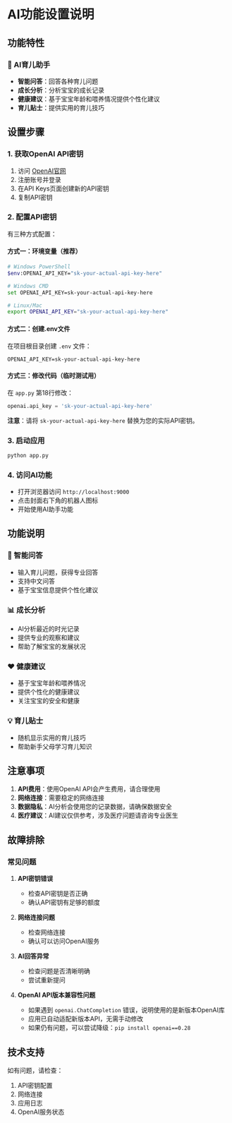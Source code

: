 # AI功能设置说明

## 功能特性

### 🤖 AI育儿助手
- **智能问答**：回答各种育儿问题
- **成长分析**：分析宝宝的成长记录
- **健康建议**：基于宝宝年龄和喂养情况提供个性化建议
- **育儿贴士**：提供实用的育儿技巧

## 设置步骤

### 1. 获取OpenAI API密钥
1. 访问 [OpenAI官网](https://platform.openai.com/)
2. 注册账号并登录
3. 在API Keys页面创建新的API密钥
4. 复制API密钥

### 2. 配置API密钥
有三种方式配置：

#### 方式一：环境变量（推荐）
```bash
# Windows PowerShell
$env:OPENAI_API_KEY="sk-your-actual-api-key-here"

# Windows CMD
set OPENAI_API_KEY=sk-your-actual-api-key-here

# Linux/Mac
export OPENAI_API_KEY="sk-your-actual-api-key-here"
```

#### 方式二：创建.env文件
在项目根目录创建 `.env` 文件：
```
OPENAI_API_KEY=sk-your-actual-api-key-here
```

#### 方式三：修改代码（临时测试用）
在 `app.py` 第18行修改：
```python
openai.api_key = 'sk-your-actual-api-key-here'
```

**注意**：请将 `sk-your-actual-api-key-here` 替换为您的实际API密钥。

### 3. 启动应用
```bash
python app.py
```

### 4. 访问AI功能
- 打开浏览器访问 `http://localhost:9000`
- 点击封面右下角的机器人图标
- 开始使用AI助手功能

## 功能说明

### 💬 智能问答
- 输入育儿问题，获得专业回答
- 支持中文问答
- 基于宝宝信息提供个性化建议

### 📊 成长分析
- AI分析最近的时光记录
- 提供专业的观察和建议
- 帮助了解宝宝的发展状况

### ❤️ 健康建议
- 基于宝宝年龄和喂养情况
- 提供个性化的健康建议
- 关注宝宝的安全和健康

### 💡 育儿贴士
- 随机显示实用的育儿技巧
- 帮助新手父母学习育儿知识

## 注意事项

1. **API费用**：使用OpenAI API会产生费用，请合理使用
2. **网络连接**：需要稳定的网络连接
3. **数据隐私**：AI分析会使用您的记录数据，请确保数据安全
4. **医疗建议**：AI建议仅供参考，涉及医疗问题请咨询专业医生

## 故障排除

### 常见问题

1. **API密钥错误**
   - 检查API密钥是否正确
   - 确认API密钥有足够的额度

2. **网络连接问题**
   - 检查网络连接
   - 确认可以访问OpenAI服务

3. **AI回答异常**
   - 检查问题是否清晰明确
   - 尝试重新提问

4. **OpenAI API版本兼容性问题**
   - 如果遇到 `openai.ChatCompletion` 错误，说明使用的是新版本OpenAI库
   - 应用已自动适配新版本API，无需手动修改
   - 如果仍有问题，可以尝试降级：`pip install openai==0.28`

## 技术支持

如有问题，请检查：
1. API密钥配置
2. 网络连接
3. 应用日志
4. OpenAI服务状态
